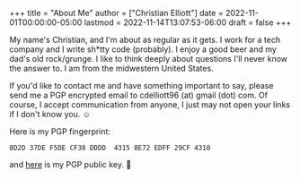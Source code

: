 +++
title = "About Me"
author = ["Christian Elliott"]
date = 2022-11-01T00:00:00-05:00
lastmod = 2022-11-14T13:07:53-06:00
draft = false
+++

My name's Christian, and I'm about as regular as it gets. I work for a tech
company and I write sh\*tty code (probably). I enjoy a good beer and my dad's old
rock/grunge. I like to think deeply about questions I'll never know the answer
to. I am from the midwestern United States.

If you'd like to contact me and have something important to say, please send me
a PGP encrypted email to cdelliott96 (at) gmail (dot) com. Of course, I accept
communication from anyone, I just may not open your links if I don't know you. ☺

Here is my PGP fingerprint:

```text
8D2D 37DE F5DE CF38 DDDD  4315 8E72 EDFF 29CF 4310
```

and [here](/main-pub.key) is my PGP public key. 🔐
